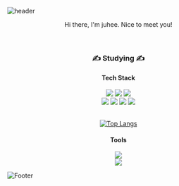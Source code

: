 ![header](https://capsule-render.vercel.app/api?type=waving&color=auto&height=300&section=header&text=JuheeKang&fontSize=75)

<div align='center'>
  Hi there, I'm juhee. Nice to meet you!
</div>
</br></br>
<div align='center'>
  <h3> ✍ Studying ✍ </h3>
 
  <h4>Tech Stack</h4>
    <img src="https://img.shields.io/badge/HTML-E34F26?style=flat-square&logo=HTML5&logoColor=white"/> <img src="https://img.shields.io/badge/CSS-1572B6?style=flat-square&logo=CSS3&logoColor=white"/> <img src="https://img.shields.io/badge/JavaScript-F7DF1E?style=flat-square&logo=JavaScript&logoColor=black"/></br>
    <img src="https://img.shields.io/badge/TypeScript-3178C6?style=flat-square&logo=JavaScript&logoColor=black"/>
    <img src="https://img.shields.io/badge/React-09D3AC?style=flat-square&logo=Create React App&logoColor=white"/> <img src="https://img.shields.io/badge/Node.js-339933?style=flat-square&logo=Node.js&logoColor=white"/> <img src="https://img.shields.io/badge/Python-3766AB?style=flat-square&logo=Python&logoColor=white"/></br></br>

  [![Top Langs](https://github-readme-stats.vercel.app/api/top-langs/?username=anuraghazra&layout=compact)](https://github.com/anuraghazra/github-readme-stats)

  <h4>Tools</h4>
    <img src="https://img.shields.io/badge/Visual Studio Code-007ACC?style=flat-square&logo=Visual Studio Code&logoColor=white"/></br>
    <img src="https://img.shields.io/badge/Jupyter Notebook-F37626?style=flat-square&logo=Jupyter&logoColor=white"/> 
</div>
<!-- ![Anurag's GitHub stats](https://github-readme-stats.vercel.app/api?username=joohe71&theme=dracula&show_icons=true) -->

![Footer](https://capsule-render.vercel.app/api?type=waving&color=auto&height=200&section=footer)
